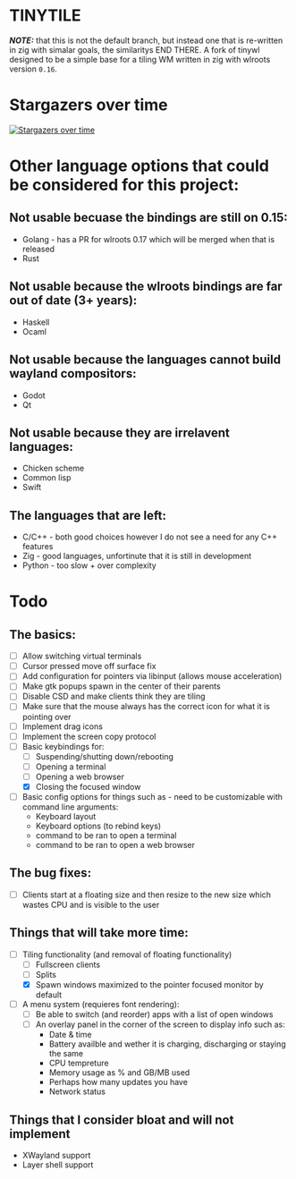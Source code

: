 # TINYTILE
***NOTE:*** that this is not the default branch, but instead one that is re-written in zig with simalar goals, the similaritys END THERE.
A fork of tinywl designed to be a simple base for a tiling WM written in zig with wlroots version `0.16`.

# Stargazers over time
[![Stargazers over time](https://starchart.cc/godalming123/tinytile.svg)](https://starchart.cc/godalming123/tinytile)

# Other language options that could be considered for this project:
## Not usable becuase the bindings are still on 0.15:
 - Golang - has a PR for wlroots 0.17 which will be merged when that is released
 - Rust
## Not usable because the wlroots bindings are far out of date (3+ years):
 - Haskell
 - Ocaml
## Not usable because the languages cannot build wayland compositors:
 - Godot
 - Qt
## Not usable because they are irrelavent languages:
 - Chicken scheme
 - Common lisp
 - Swift
## The languages that are left:
 - C/C++ - both good choices however I do not see a need for any C++ features
 - Zig - good languages, unfortinute that it is still in development
 - Python - too slow + over complexity

# Todo
## The basics:
 - [ ] Allow switching virtual terminals
 - [ ] Cursor pressed move off surface fix
 - [ ] Add configuration for pointers via libinput (allows mouse acceleration)
 - [ ] Make gtk popups spawn in the center of their parents
 - [ ] Disable CSD and make clients think they are tiling
 - [ ] Make sure that the mouse always has the correct icon for what it is pointing over
 - [ ] Implement drag icons
 - [ ] Implement the screen copy protocol
 - [ ] Basic keybindings for:
    - [ ] Suspending/shutting down/rebooting
    - [ ] Opening a terminal
    - [ ] Opening a web browser
    - [X] Closing the focused window
 - [ ] Basic config options for things such as - need to be customizable with command line arguments:
    - Keyboard layout
    - Keyboard options (to rebind keys)
    - command to be ran to open a terminal
    - command to be ran to open a web browser
## The bug fixes:
 - [ ] Clients start at a floating size and then resize to the new size which wastes CPU and is visible to the user
## Things that will take more time:
 - [ ] Tiling functionality (and removal of floating functionality)
    - [ ] Fullscreen clients
    - [ ] Splits
    - [X] Spawn windows maximized to the pointer focused monitor by default
 - [ ] A menu system (requieres font rendering):
    - [ ] Be able to switch (and reorder) apps with a list of open windows
    - [ ] An overlay panel in the corner of the screen to display info such as:
       - Date & time
       - Battery availble and wether it is charging, discharging or staying the same
       - CPU tempreture
       - Memory usage as % and GB/MB used
       - Perhaps how many updates you have
       - Network status
## Things that I consider bloat and will not implement
 - XWayland support
 - Layer shell support
